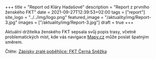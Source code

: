 +++
title = "Report od Kláry Hadašové"
description = "Report z prvního ženského FKT"
date = 2021-09-27T12:39:53+02:00
tags = ["report"]
site_logo = "../../img/logo.png"
featured_image = "/aktuality/img/Report-3.jpg"
images = ["/aktuality/img/Report-3.jpg"]
draft = true
+++

Aktuální držitelka ženského FKT sepsala svůj popis trasy, včetně problematických
míst, kde vás navigace [Mapy.cz](//mapy.cz/s/kuhumuresu) může poslat špatným směrem.

Čtěte: [Zápisky zralé poběhlice: FKT Černá Sněžka](//zapiskyzralepobehlice.conovehonakopci.cz/2017/01/09/ahoj-vsichni/)

